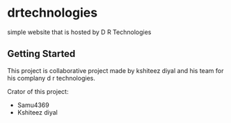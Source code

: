 # drtechnologies

simple website that is hosted by D R Technologies

## Getting Started

This project is collaborative project made by kshiteez diyal and his team for his complany d r technologies.

Crator of this project:

- Samu4369
- Kshiteez diyal

